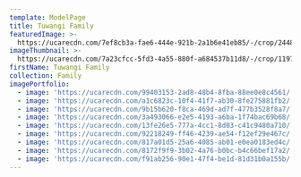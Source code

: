 ```yaml
---
template: ModelPage
title: Tuwangi Family
featuredImage: >-
  https://ucarecdn.com/7ef8cb3a-fae6-444e-921b-2a1b6e41eb85/-/crop/2448x1235/0,0/-/preview/
imageThumbnail: >-
  https://ucarecdn.com/7a23cfcc-5fd3-4a55-880f-a684537b11d8/-/crop/1197x1651/215,287/-/preview/
firstName: Tuwangi Family
collection: Family
imagePortfolio:
  - image: 'https://ucarecdn.com/99403153-2ad8-48b4-8fba-88ee0e8c4561/'
  - image: 'https://ucarecdn.com/a1c6823c-10f4-41f7-ab30-8fe275881fb2/'
  - image: 'https://ucarecdn.com/9b15b620-f8ca-469d-ad7f-477b3528f8a7/'
  - image: 'https://ucarecdn.com/3a493066-e2e5-4193-a6ba-1f74bac69b68/'
  - image: 'https://ucarecdn.com/13fe26e5-777a-4cc1-8d03-c41c9480a710/'
  - image: 'https://ucarecdn.com/92218249-ff46-4239-ae54-f12ef29e467c/'
  - image: 'https://ucarecdn.com/817a01d5-25a6-4085-ab01-e0ea0183ed4c/'
  - image: 'https://ucarecdn.com/8172f9f9-3b02-4a76-b0bc-b4c66bef17a2/'
  - image: 'https://ucarecdn.com/f91ab256-90e1-47f4-be1d-81d31b0a155b/'
---
```


